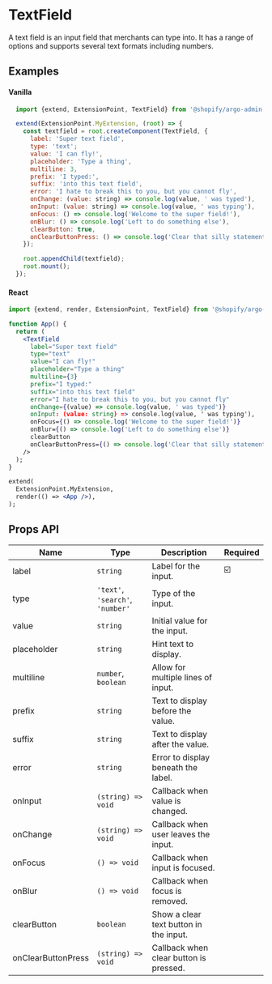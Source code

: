 # TextField

A text field is an input field that merchants can type into.
It has a range of options and supports several text formats including numbers.

## Examples

#### Vanilla

```js
  import {extend, ExtensionPoint, TextField} from '@shopify/argo-admin';

  extend(ExtensionPoint.MyExtension, (root) => {
    const textfield = root.createComponent(TextField, {
      label: 'Super text field',
      type: 'text';
      value: 'I can fly!',
      placeholder: 'Type a thing',
      multiline: 3,
      prefix: 'I typed:',
      suffix: 'into this text field',
      error: 'I hate to break this to you, but you cannot fly',
      onChange: (value: string) => console.log(value, ' was typed'),
      onInput: (value: string) => console.log(value, ' was typing'),
      onFocus: () => console.log('Welcome to the super field!'),
      onBlur: () => console.log('Left to do something else'),
      clearButton: true,
      onClearButtonPress: () => console.log('Clear that silly statement'),
    });

    root.appendChild(textfield);
    root.mount();
  });
```

#### React

```jsx
import {extend, render, ExtensionPoint, TextField} from '@shopify/argo-admin-react';

function App() {
  return (
    <TextField
      label="Super text field"
      type="text"
      value="I can fly!"
      placeholder="Type a thing"
      multiline={3}
      prefix="I typed:"
      suffix="into this text field"
      error="I hate to break this to you, but you cannot fly"
      onChange={(value) => console.log(value, ' was typed')}
      onInput: (value: string) => console.log(value, ' was typing'),
      onFocus={() => console.log('Welcome to the super field!')}
      onBlur={() => console.log('Left to do something else')}
      clearButton
      onClearButtonPress={() => console.log('Clear that silly statement')}
    />
  );
}

extend(
  ExtensionPoint.MyExtension,
  render(() => <App />),
);
```

## Props API

| Name               | Type                             | Description                            | Required |
| ------------------ | -------------------------------- | -------------------------------------- | -------- |
| label              | `string`                         | Label for the input.                   | ☑️       |
| type               | `'text'`, `'search'`, `'number'` | Type of the input.                     |          |
| value              | `string`                         | Initial value for the input.           |          |
| placeholder        | `string`                         | Hint text to display.                  |          |
| multiline          | `number`, `boolean`              | Allow for multiple lines of input.     |          |
| prefix             | `string`                         | Text to display before the value.      |          |
| suffix             | `string`                         | Text to display after the value.       |          |
| error              | `string`                         | Error to display beneath the label.    |          |
| onInput            | `(string) => void`               | Callback when value is changed.        |          |
| onChange           | `(string) => void`               | Callback when user leaves the input.   |          |
| onFocus            | `() => void`                     | Callback when input is focused.        |          |
| onBlur             | `() => void`                     | Callback when focus is removed.        |          |
| clearButton        | `boolean`                        | Show a clear text button in the input. |          |
| onClearButtonPress | `(string) => void`               | Callback when clear button is pressed. |          |
